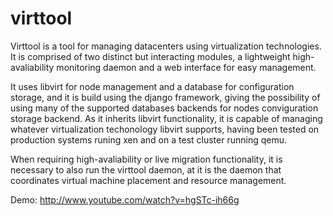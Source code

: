 virttool
========
Virttool is a tool for managing datacenters using virtualization technologies. It is comprised of two distinct but interacting modules, a lightweight high-avaliability monitoring daemon and a web interface for easy management.

It uses libvirt for node management and a database for configuration storage, and it is build using the django framework, giving the possibility of using many of the supported databases backends for nodes conviguration storage backend. As it inherits libvirt functionality, it is capable of managing whatever virtualization techonology libvirt supports, having been tested on production systems runing xen and on a test cluster running qemu.

When requiring high-avaliability or live migration functionality, it is necessary to also run the virttool daemon, at it is the daemon that coordinates virtual machine placement and resource management. 


Demo: 
http://www.youtube.com/watch?v=hgSTc-ih66g
